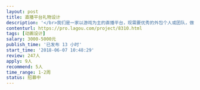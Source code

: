 ```yaml
---                
layout: post       
title: 直播平台礼物设计           
description: '</br>我们是一家以游戏为主的直播平台，现需要优秀的外包个人或团队，做日常礼物的维护：</br>1、礼物内容基本根据节日或运营需求具体确定；</br>2、礼物风格整体偏扁平，年轻化；</br>3、通常动画时长4s；</br>4、礼物设计尺寸及格式包括120*120png图、120*120gif、340*400swf和帧动画；</br>'     
contenturl: https://pro.lagou.com/project/8310.html      
tags: [动画设计]            
salary: 3000-5000元          
publish_time: '已发布 13 小时'         
start_time: '2018-06-07 10:48:29'           
review: 247人                   
apply: 9人                   
recommend: 5人                   
time_range: 1-2周              
status: 招募中                  
---                 
```

